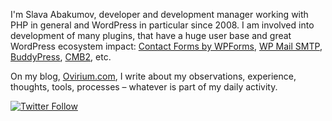 I'm Slava Abakumov, developer and development manager working with PHP in general and WordPress in particular since 2008. I am involved into development of many plugins, that have a huge user base and great WordPress ecosystem impact: [Contact Forms by WPForms](https://wpforms.com), [WP Mail SMTP](https://wpmailsmtp.com), [BuddyPress](https://buddypress.org), [CMB2](https://github.com/cmb2/cmb2), etc.

On my blog, [Ovirium.com](https://ovirium.com), I write about my observations, experience, thoughts, tools, processes – whatever is part of my daily activity.

<p>
  <a href="https://twitter.com/slaFFik">
    <img alt="Twitter Follow" src="https://img.shields.io/twitter/follow/slaFFik?style=flat-square&logo=twitter">
  </a>
</p>
